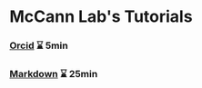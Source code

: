 # McCann Lab's Tutorials


### [Orcid](https://mccannlab.github.io/Tutorials/orcid) :hourglass: 5min

### [Markdown](https://mccannlab.github.io/Tutorials/markdown) :hourglass: 25min
